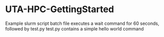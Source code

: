 # UTA-HPC-GettingStarted
Example slurm script
batch file executes a wait command for 60 seconds, followed by test.py
test.py contains a simple hello world command
